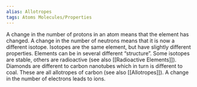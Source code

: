 ```yaml
---
alias: Allotropes
tags: Atoms Molecules/Properties 
---
```


A change in the number of protons in an atom means that the element has changed. A change in the number of neutrons means that it is now a different isotope. Isotopes are the same element, but have slightly different properties. Elements can be in several different “structure”. Some isotopes are stable, others are radioactive (see also [[Radioactive Elements]]). Diamonds are different to carbon nanotubes which in turn is different to coal. These are all allotropes of carbon (see also [[Allotropes]]). A change in the number of electrons leads to ions.